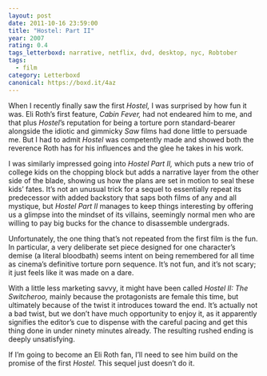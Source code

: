 ```yaml
---
layout: post 
date: 2011-10-16 23:59:00
title: "Hostel: Part II"
year: 2007
rating: 0.4
tags_letterboxd: narrative, netflix, dvd, desktop, nyc, Robtober
tags:
  - film
category: Letterboxd
canonical: https://boxd.it/4az
---
```


When I recently finally saw the first <cite>Hostel,</cite> I was surprised by how fun it was. Eli Roth’s first feature, <cite>Cabin Fever,</cite> had not endeared him to me, and that plus <cite>Hostel</cite>’s reputation for being a torture porn standard-bearer alongside the idiotic and gimmicky <cite>Saw</cite> films had done little to persuade me. But I had to admit <cite>Hostel</cite> was competently made and showed both the reverence Roth has for his influences and the glee he takes in his work.

I was similarly impressed going into <cite>Hostel Part II,</cite> which puts a new trio of college kids on the chopping block but adds a narrative layer from the other side of the blade, showing us how the plans are set in motion to seal these kids’ fates. It’s not an unusual trick for a sequel to essentially repeat its predecessor with added backstory that saps both films of any and all mystique, but <cite>Hostel Part II</cite> manages to keep things interesting by offering us a glimpse into the mindset of its villains, seemingly normal men who are willing to pay big bucks for the chance to disassemble undergrads.

Unfortunately, the one thing that’s not repeated from the first film is the fun. In particular, a very deliberate set piece designed for one character’s demise (a literal bloodbath) seems intent on being remembered for all time as cinema’s definitive torture porn sequence. It’s not fun, and it’s not scary; it just feels like it was made on a dare.

With a little less marketing savvy, it might have been called <cite>Hostel II: The Switcheroo,</cite> mainly because the protagonists are female this time, but ultimately because of the twist it introduces toward the end. It’s actually not a bad twist, but we don’t have much opportunity to enjoy it, as it apparently signifies the editor’s cue to dispense with the careful pacing and get this thing done in under ninety minutes already. The resulting rushed ending is deeply unsatisfying.

If I’m going to become an Eli Roth fan, I’ll need to see him build on the promise of the first <cite>Hostel.</cite> This sequel just doesn’t do it.

